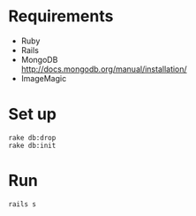 # Requirements
* Ruby
* Rails
* MongoDB  
http://docs.mongodb.org/manual/installation/
* ImageMagic

# Set up
    rake db:drop
    rake db:init

# Run
    rails s
